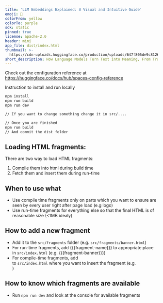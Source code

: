 ```yaml
---
title: 'LLM Embeddings Explained: A Visual and Intuitive Guide'
emoji: 🚀
colorFrom: yellow
colorTo: purple
sdk: static
pinned: true
license: apache-2.0
header: mini
app_file: dist/index.html
thumbnail: >-
  https://cdn-uploads.huggingface.co/production/uploads/647f805de9c81260ff8881ee/8v52lNo2sFtNySUlVnXF4.png
short_description: How Language Models Turn Text into Meaning, From Traditional
---
```


Check out the configuration reference at https://huggingface.co/docs/hub/spaces-config-reference


Instruction to install and run locally

```bash
npm install
npm run build
npm run dev

// If you want to change something change it in src/....

// Once you are finished
npm run build
// And commit the dist folder
```

## Loading HTML fragments:
There are two way to load HTML fragments:
1. Compile them into html during build time
2. Fetch them and insert them during run-time

## When to use what
- Use compile time fragments only on parts which you want to ensure are seen by every user right after page load (e.g logo)
- Use run-time fragments for everything else so that the final HTML is of reasonable size (<1MB idealy)

## How to add a new fragment
- Add it to the `src/fragments` folder (e.g. `src/fragments/banner.html`)
- For run-time fragments, add {{{fragment-name}}} to appropriate place in `src/index.html` (e.g. {{{fragment-banner}}})
- For compile-time fragments, add <div id="fragment-name"></div> to `src/index.html` where you want to insert the fragment (e.g. <div id="fragment-banner"></div>)


## How to know which fragments are available
- Run `npm run dev` and look at the console for available fragments